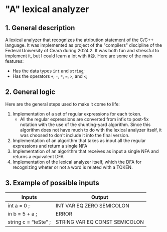 # "A" lexical analyzer

## 1. General description

A lexical analyzer that recognizes the atribution statement of the C/C++ language. It was implemented as project of the "compilers" discipline of the Federal University of Ceará during 2024.2. It was both fun and stressful to implement it, but I could learn a lot with it😅. Here are some of the main features:

- Has the data types `int` and `string`;
- Has the operators `+`, `-`, `*`, `=`, `>`, and `<`;

## 2. General logic

Here are the general steps used to make it come to life:

1. Implementation of a set of regular expressions for each token.
    - All the regular expressions are converted from infix to post-fix notation with the use of the shunting-yard algorithm. Since this algorithm does not have much to do with the lexical analyzer itself, it was choosed to don't include it into the final version.
3. Implementation of an algorithm that takes as input all the regular expressions and return a single NFA
4. Implementation of an algorithm that receives as input a single NFA and returns a equivalent DFA 
5. Implementation of the lexical analyzer itself, which  the DFA for recognizing wheter or not a word is related with a TOKEN.

## 3. Example of possible inputs

|Inputs| Output |
|-|-|
|int a = 0 ;| INT VAR EQ ZERO SEMICOLON |
|in b = 5 + a ;| ERROR |
|string c = “teSte” ;| STRING VAR EQ CONST SEMICOLON |

